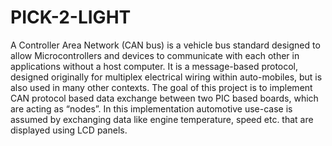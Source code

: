 # PICK-2-LIGHT

A Controller Area Network (CAN bus) is a vehicle bus standard designed to allow Microcontrollers and devices to communicate with each other in applications without a host computer. It is a message-based protocol, designed originally for multiplex electrical wiring within auto-mobiles, but is also used in many other contexts. The goal of this project is to implement CAN protocol based data exchange between two PIC based boards, which are acting as “nodes”. In this implementation automotive use-case is assumed by exchanging data like engine temperature, speed etc. that are displayed using LCD panels.
